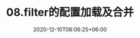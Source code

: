 ---
title: "08.filter的配置加载及合并"
date: 2020-12-10T08:06:25+06:00
description: 08.filter的配置加载及合并
tags:
    - SpringCloudGateway源码
categories:
    - SpringCloudGateway源码
    - 源码
---